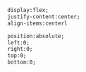 ```html
display:flex;
justify-content:center;
align-items:centerl
```

```html
position:absolute;
left:0;
right:0;
top:0;
bottom:0;
```

